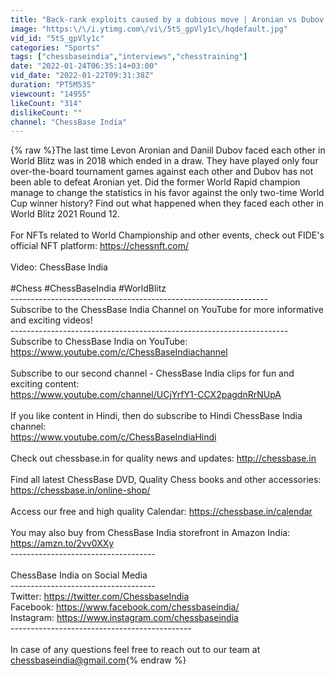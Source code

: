 ```yaml
---
title: "Back-rank exploits caused by a dubious move | Aronian vs Dubov | World Blitz 2021"
image: "https:\/\/i.ytimg.com\/vi\/5tS_gpVly1c\/hqdefault.jpg"
vid_id: "5tS_gpVly1c"
categories: "Sports"
tags: ["chessbaseindia","interviews","chesstraining"]
date: "2022-01-24T06:35:14+03:00"
vid_date: "2022-01-22T09:31:38Z"
duration: "PT5M53S"
viewcount: "14955"
likeCount: "314"
dislikeCount: ""
channel: "ChessBase India"
---
```

{% raw %}The last time Levon Aronian and Daniil Dubov faced each other in World Blitz was in 2018 which ended in a draw. They have played only four over-the-board tournament games against each other and Dubov has not been able to defeat Aronian yet. Did the former World Rapid champion manage to change the statistics in his favor against the only two-time World Cup winner history? Find out what happened when they faced each other in World Blitz 2021 Round 12.<br /><br />For NFTs related to World Championship and other events, check out FIDE's official NFT platform: <a rel="nofollow" target="blank" href="https://chessnft.com/">https://chessnft.com/</a><br /><br />Video: ChessBase India<br /><br />#Chess #ChessBaseIndia #WorldBlitz<br />----------------------------------------------------------------<br />Subscribe to the ChessBase India Channel on YouTube for more informative and exciting videos!<br />---------------------------------------------------------------------<br />Subscribe to ChessBase India on YouTube: <a rel="nofollow" target="blank" href="https://www.youtube.com/c/ChessBaseIndiachannel">https://www.youtube.com/c/ChessBaseIndiachannel</a><br /><br />Subscribe to our second channel - ChessBase India clips for fun and exciting content:<br /><a rel="nofollow" target="blank" href="https://www.youtube.com/channel/UCjYrfY1-CCX2pagdnRrNUpA">https://www.youtube.com/channel/UCjYrfY1-CCX2pagdnRrNUpA</a><br /><br />If you like content in Hindi, then do subscribe to Hindi ChessBase India channel:<br /><a rel="nofollow" target="blank" href="https://www.youtube.com/c/ChessBaseIndiaHindi">https://www.youtube.com/c/ChessBaseIndiaHindi</a><br /><br />Check out chessbase.in for quality news and updates: <a rel="nofollow" target="blank" href="http://chessbase.in">http://chessbase.in</a><br /><br />Find all latest ChessBase DVD, Quality Chess books and other accessories: <a rel="nofollow" target="blank" href="https://chessbase.in/online-shop/">https://chessbase.in/online-shop/</a><br /><br />Access our free and high quality Calendar: <a rel="nofollow" target="blank" href="https://chessbase.in/calendar">https://chessbase.in/calendar</a><br /><br />You may also buy from ChessBase India storefront in Amazon India: <a rel="nofollow" target="blank" href="https://amzn.to/2vv0XXy">https://amzn.to/2vv0XXy</a><br />------------------------------------<br /><br />ChessBase India on Social Media<br />------------------------------------<br />Twitter: <a rel="nofollow" target="blank" href="https://twitter.com/ChessbaseIndia">https://twitter.com/ChessbaseIndia</a><br />Facebook: <a rel="nofollow" target="blank" href="https://www.facebook.com/chessbaseindia/">https://www.facebook.com/chessbaseindia/</a><br />Instagram: <a rel="nofollow" target="blank" href="https://www.instagram.com/chessbaseindia">https://www.instagram.com/chessbaseindia</a> <br />---------------------------------------------<br /><br />In case of any questions feel free to reach out to our team at chessbaseindia@gmail.com{% endraw %}
